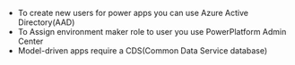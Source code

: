 - To create new users for power apps you can use Azure Active Directory(AAD)
- To Assign environment maker role to user you use PowerPlatform Admin Center
- Model-driven apps require a CDS(Common Data Service database)

